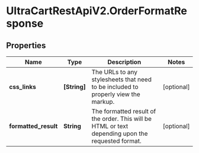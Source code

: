 # UltraCartRestApiV2.OrderFormatResponse

## Properties

Name | Type | Description | Notes
------------ | ------------- | ------------- | -------------
**css_links** | **[String]** | The URLs to any stylesheets that need to be included to properly view the markup. | [optional] 
**formatted_result** | **String** | The formatted result of the order.  This will be HTML or text depending upon the requested format. | [optional] 


